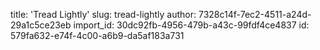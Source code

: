 title: 'Tread Lightly'
slug: tread-lightly
author: 7328c14f-7ec2-4511-a24d-29a1c5ce23eb
import_id: 30dc92fb-4956-479b-a43c-99fdf4ce4837
id: 579fa632-e74f-4c00-a6b9-da5af183a731

